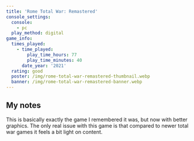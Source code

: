```yaml
---
title: 'Rome Total War: Remastered'
console_settings:
  console:
    - pc
  play_method: digital
game_info:
  times_played:
    - time_played:
        play_time_hours: 77
        play_time_minutes: 40
      date_year: '2021'
  rating: good
  poster: /img/rome-total-war-remastered-thumbnail.webp
  banner: /img/rome-total-war-remastered-banner.webp
---
```


## My notes

This is basically exactly the game I remembered it was, but now with
better graphics. The only real issue with this game is that compared to
newer total war games it feels a bit light on content.
